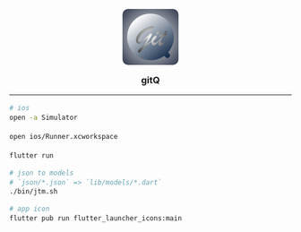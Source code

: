 <p align="center">
  <img style="border-radius: 10px" width="100" src="./assets/logo/gitQ@3x.png"/>
</p>
<h3 align="center" style="margin-top: 0">gitQ</h3>

---

```bash
# ios
open -a Simulator

open ios/Runner.xcworkspace

flutter run
```

```bash
# json to models
# `json/*.json` => `lib/models/*.dart`
./bin/jtm.sh
```

```bash
# app icon
flutter pub run flutter_launcher_icons:main
```
